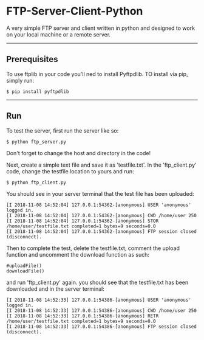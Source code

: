 # FTP-Server-Client-Python
A very simple FTP server and client written in python and designed to work on your local machine or a remote server.

***
## **Prerequisites**

To use ftplib in your code you'll ned to install Pyftpdlib.
TO install via pip, simply run:
```
$ pip install pyftpdlib
```

***
## **Run**
To test the server, first run the server like so:
```
$ python ftp_server.py
```
Don't forget to change the host and directory in the code!

Next, create a simple text file and save it as 'testfile.txt'.
In the 'ftp_client.py' code, change the testfile location to yours and run:
```
$ python ftp_client.py
```
You should see in your server terminal that the test file has been uploaded:
```
[I 2018-11-08 14:52:04] 127.0.0.1:54362-[anonymous] USER 'anonymous' logged in.
[I 2018-11-08 14:52:04] 127.0.0.1:54362-[anonymous] CWD /home/user 250
[I 2018-11-08 14:52:04] 127.0.0.1:54362-[anonymous] STOR /home/user/testfile.txt completed=1 bytes=9 seconds=0.0
[I 2018-11-08 14:52:04] 127.0.0.1:54362-[anonymous] FTP session closed (disconnect).
```

Then to complete the test, delete the testfile.txt, comment the upload function and uncomment the download function as such:
```
#uploadFile()
downloadFile()
```
and run 'ftp_client.py' again. you should see that the testfile.txt has been downloaded and in the server terminal:
```
[I 2018-11-08 14:52:33] 127.0.0.1:54386-[anonymous] USER 'anonymous' logged in.
[I 2018-11-08 14:52:33] 127.0.0.1:54386-[anonymous] CWD /home/user 250
[I 2018-11-08 14:52:33] 127.0.0.1:54386-[anonymous] RETR /home/user/testfile.txt completed=1 bytes=9 seconds=0.0
[I 2018-11-08 14:52:33] 127.0.0.1:54386-[anonymous] FTP session closed (disconnect).
```

